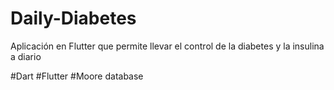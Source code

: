 # Daily-Diabetes
Aplicación en Flutter que permite llevar el control de la diabetes y la insulina a diario

#Dart
#Flutter
#Moore database
